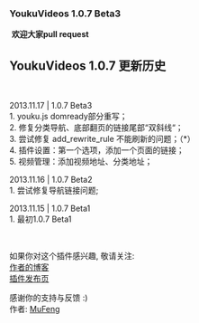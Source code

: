 ﻿<h3>YoukuVideos 1.0.7 Beta3</h3>
﻿
﻿<strong>欢迎大家pull request</strong>
﻿
﻿
﻿<h2>YoukuVideos 1.0.7 更新历史</h2>
﻿
<p>2013.11.17 | 1.0.7 Beta3<br>
1. youku.js domready部分重写；<br>
2. 修复分类导航、底部翻页的链接尾部“双斜线“；<br>
3. 尝试修复 add_rewrite_rule 不能刷新的问题；（*）<br>
4. 插件设置：第一个选项，添加一个页面的链接；<br>
5. 视频管理：添加视频地址、分类地址；<br></p>

<p>2013.11.16 | 1.0.7 Beta2<br>
1. 尝试修复导航链接问题;</p>

<p>2013.11.15 | 1.0.7 Beta1<br>
1. 最初1.0.7 Beta1</p>


﻿

<p>如果你对这个插件感兴趣, 敬请关注:<br /><a href="http://mufeng.me">作者的博客</a><br /><a href="http://mufeng.me/youku-videos.html">插件发布页</a><br /></p>
<p>感谢你的支持与反馈 :)<br />作者: <a href="http://mufeng.me">MuFeng</a></p>


